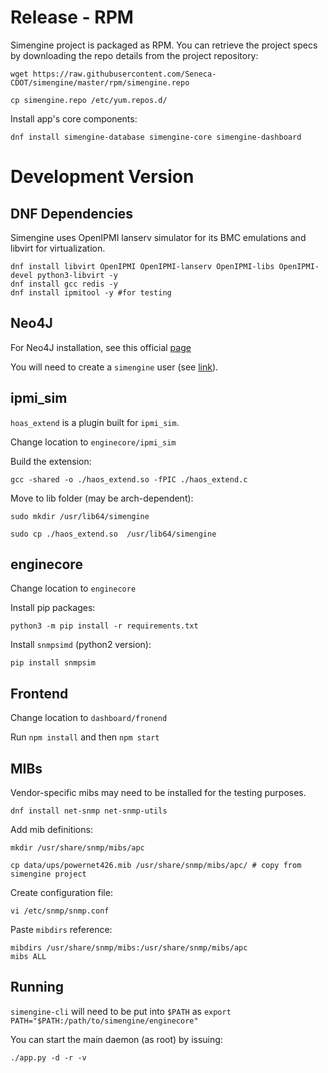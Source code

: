 # Release - RPM

Simengine project is packaged as RPM. You can retrieve the project specs by downloading the repo details from the project repository:

`wget https://raw.githubusercontent.com/Seneca-CDOT/simengine/master/rpm/simengine.repo`

`cp simengine.repo /etc/yum.repos.d/`

Install app's core components:

`dnf install simengine-database simengine-core simengine-dashboard`


# Development Version

## DNF Dependencies 

Simengine uses OpenIPMI lanserv simulator for its BMC emulations and libvirt for virtualization.

```
dnf install libvirt OpenIPMI OpenIPMI-lanserv OpenIPMI-libs OpenIPMI-devel python3-libvirt -y
dnf install gcc redis -y
dnf install ipmitool -y #for testing
```

## Neo4J

For Neo4J installation, see this official [page](https://neo4j.com/docs/operations-manual/current/installation/linux/rpm/)

You will need to create a `simengine` user (see [link](https://neo4j.com/docs/operations-manual/current/reference/user-management-community-edition/)).

## ipmi_sim

`hoas_extend` is a plugin built for `ipmi_sim`.

Change location to `enginecore/ipmi_sim`

Build the extension:

`gcc -shared -o ./haos_extend.so -fPIC ./haos_extend.c`

Move to lib folder (may be arch-dependent):

`sudo mkdir /usr/lib64/simengine`

`sudo cp ./haos_extend.so  /usr/lib64/simengine`

## enginecore

Change location to `enginecore`

Install pip packages: 

`python3 -m pip install -r requirements.txt`

Install `snmpsimd` (python2 version):

`pip install snmpsim`

## Frontend

Change location to `dashboard/fronend`

Run `npm install` and then `npm start`

## MIBs

Vendor-specific mibs may need to be installed for the testing purposes.

`dnf install net-snmp net-snmp-utils`

Add mib definitions:

`mkdir /usr/share/snmp/mibs/apc`

`cp data/ups/powernet426.mib /usr/share/snmp/mibs/apc/ # copy from simengine project`

Create configuration file:

`vi /etc/snmp/snmp.conf`

Paste `mibdirs` reference:

```
mibdirs /usr/share/snmp/mibs:/usr/share/snmp/mibs/apc
mibs ALL
```

## Running

`simengine-cli` will need to be put into `$PATH` as `export PATH="$PATH:/path/to/simengine/enginecore"`

You can start the main daemon (as root) by issuing:

`./app.py -d -r -v`

